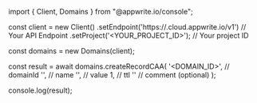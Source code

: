 import { Client, Domains } from "@appwrite.io/console";

const client = new Client()
    .setEndpoint('https://<REGION>.cloud.appwrite.io/v1') // Your API Endpoint
    .setProject('<YOUR_PROJECT_ID>'); // Your project ID

const domains = new Domains(client);

const result = await domains.createRecordCAA(
    '<DOMAIN_ID>', // domainId
    '<NAME>', // name
    '<VALUE>', // value
    1, // ttl
    '<COMMENT>' // comment (optional)
);

console.log(result);
